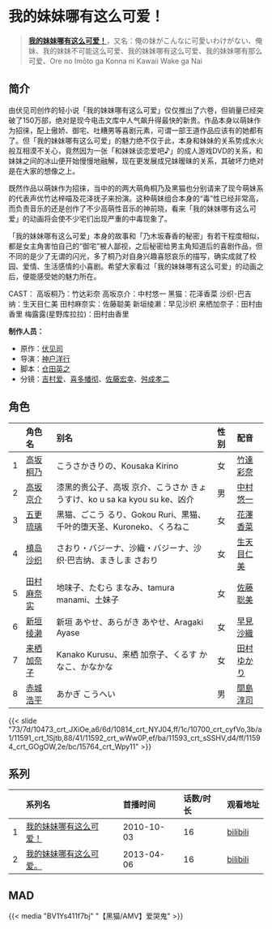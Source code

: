 # 我的妹妹哪有这么可爱！


> <u>**[我的妹妹哪有这么可爱！](http://bgm.tv/subject/5436)**</u>，又名：俺の妹がこんなに可愛いわけがない、俺妹、我的妹妹不可能这么可爱、我的妹妹哪有这么可爱、我的妹妹哪有那么可爱、Ore no Imōto ga Konna ni Kawaii Wake ga Nai

## 简介


由伏见司创作的轻小说「我的妹妹哪有这么可爱」仅仅推出了六卷，但销量已经突破了150万部，绝对是现今电击文库中人气飙升得最快的新贵。作品本身以萌妹作为招徕，配上傲娇、御宅、吐糟男等喜剧元素，可谓一部王道作品应该有的她都有了。但「我的妹妹哪有这么可爱」的魅力绝不仅于此，本身和妹妹的关系势成水火般互相漠不关心，竟然因为一张「和妹妹谈恋爱吧♪」的成人游戏DVD的关系，和妹妹之间的冰山便开始慢慢地融解，现在更发展成兄妹暧昧的关系，其破坏力绝对是在大家的想像之上。

既然作品以萌妹作为招徕，当中的的两大萌角桐乃及黑猫也分别请来了现今萌妹系的代表声优竹达梓喵及花泽抚子来扮演。这种萌妹组合本身的“毒”性已经非常高，而负责音乐的还是创作了不少高萌性音乐的神前晓，看来「我的妹妹哪有这么可爱」的动画将会使不少宅们出现严重的中毒现象了。

「我的妹妹哪有这么可爱」本身的故事和「乃木坂春香的秘密」有若干程度相似，都是女主角害怕自己的“御宅”被人鄙视，之后秘密给男主角知道后的喜剧作品，但不同的是少了无谓的闪光，多了桐乃对自身兴趣喜怒哀乐的描写，确实成就了校园、爱情、生活感情的小喜剧。希望大家看过「我的妹妹哪有这么可爱」的动画之后，便能感受她的魅力所在。

CAST：
高坂桐乃：竹达彩奈
高坂京介：中村悠一
黑猫：花泽香菜
沙织･巴吉纳：生天目仁美
田村麻奈实：佐藤聪美
新垣绫濑：早见沙织
来栖加奈子：田村由香里
梅露露(星野库拉拉)：田村由香里

**制作人员：**
- 原作：[伏见司](http://bgm.tv/person/6139)
- 导演：[神户洋行](http://bgm.tv/person/3678)
- 脚本：[仓田英之](http://bgm.tv/person/375)
- 分镜：[吉村爱](http://bgm.tv/person/9985)、[喜多幡彻](http://bgm.tv/person/7717)、[佐藤宏幸](http://bgm.tv/person/37378)、[舛成孝二](http://bgm.tv/person/376)

## 角色

|     |   角色名   |   别名  | 性别 |  配音  |
|:--- |:------  |:----      |:---  |:--   |
| 1 | [高坂桐乃](http://bgm.tv/character/10473) | こうさかきりの、Kousaka Kirino | 女 | [竹達彩奈](http://bgm.tv/person/5228) |
| 2 | [高坂京介](http://bgm.tv/character/10814) | 漆黑的贵公子、高坂 京介、こうさか きょうすけ、ko u sa ka kyou su ke、凶介 | 男 | [中村悠一](http://bgm.tv/person/4724) |
| 3 | [五更琉璃](http://bgm.tv/character/10700) | 黑猫、ごこう るり、Gokou Ruri、黒猫、千叶的堕天圣、Kuroneko、くろねこ | 女 | [花澤香菜](http://bgm.tv/person/4765) |
| 4 | [槙岛沙织](http://bgm.tv/character/11591) | さおり・バジーナ、沙織・バジーナ、沙织·巴吉纳、まきしま さおり | 女 | [生天目仁美](http://bgm.tv/person/4394) |
| 5 | [田村麻奈实](http://bgm.tv/character/11592) | 地味子、たむら まなみ、tamura manami、土妹子 | 女 | [佐藤聡美](http://bgm.tv/person/5003) |
| 6 | [新垣绫濑](http://bgm.tv/character/11593) | 新垣 あやせ、あらがき あやせ、Aragaki Ayase | 女 | [早見沙織](http://bgm.tv/person/4895) |
| 7 | [来栖加奈子](http://bgm.tv/character/11594) | Kanako Kurusu、来栖 加奈子、くるす かなこ、かなかな | 女 | [田村ゆかり](http://bgm.tv/person/3965) |
| 8 | [赤城浩平](http://bgm.tv/character/15764) | あかぎ こうへい | 男 | [間島淳司](http://bgm.tv/person/4264) |

{{< slide "73/7d/10473_crt_JXiOe,a6/6d/10814_crt_NYJ04,ff/1c/10700_crt_cyfVo,3b/a1/11591_crt_1Sjtb,88/41/11592_crt_wWw0P,ef/ba/11593_crt_sSSHV,d4/ff/11594_crt_GOgOW,2e/bc/15764_crt_Wpy11" >}}

## 系列

|     |   系列名   |   首播时间  | 话数/时长  | 观看地址 |
|:---  |:------    |:----      |:---       |:---  |
| 1 |[我的妹妹哪有这么可爱！](https://bgm.tv/subject/5436)| 2010-10-03 | 16 | [bilibili](https://www.bilibili.com/bangumi/play/ss2660)  |
| 2 |[我的妹妹哪有这么可爱。](https://bgm.tv/subject/37898)| 2013-04-06 | 16 | [bilibili](https://www.bilibili.com/bangumi/play/ss2661)  |



## MAD

{{< media  "BV1Ys411f7bj"
"【黑猫/AMV】爱哭鬼"  >}}
